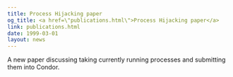 ```yaml
---
title: Process Hijacking paper
og_title: <a href=\"publications.html\">Process Hijacking paper</a>
link: publications.html
date: 1999-03-01
layout: news
---
```


A new paper discussing taking currently running processes and submitting them into Condor.
